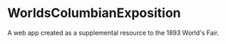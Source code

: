 WorldsColumbianExposition
=========================

A web app created as a supplemental resource to the 1893 World's Fair.